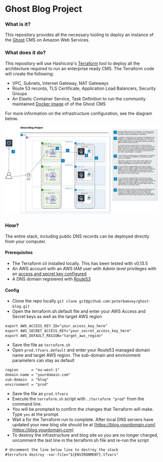 # Ghost Blog Project

### What is it?
This repository provides all the necessary tooling to deploy an instance of the [Ghost](https://ghost.org/) CMS on 
Amazon Web Services. 

### What does it do?
This repository will use Hashicorp's [Terraform](https://www.terraform.io/) tool to deploy all the architecture required
to run an enterprise ready CMS.  The Terraform code will create the following:

* VPC, Subnets, Internet Gateway, NAT Gateways
* Route 53 records, TLS Certificate, Application Load Balancers, Security Groups
* An Elastic Container Service, Task Definition to run the community maintained [Docker image](https://hub.docker.com/_/ghost)
of of the Ghost CMS

For more information on the infrastructure configuration, see the diagram below.

![Ghost Blog Project](../../diagram/ghost-blog.drawio.jpg "Ghost Blog Project")

### How?
The entire stack, including public DNS records can be deployed directly from your computer.

#### Prerequisites
* The Terraform cli installed locally.  This has been tested with v0.13.5
* An AWS account with an AWS IAM user with Admin level privileges with an [access and secret key configured](https://docs.aws.amazon.com/IAM/latest/UserGuide/id_credentials_access-keys.html)
* A DNS domain registered with [Route53](https://docs.aws.amazon.com/Route53/latest/DeveloperGuide/getting-started.html#getting-started-find-domain-name)

#### Config
* Clone the repo locally `git clone git@github.com:peterbamsey/ghost-blog.git`
* Open the terraform.sh.default file and enter your AWS Access and Secret keys as well as the target AWS region
````shell script
export AWS_ACCESS_KEY_ID="your_access_key_here"
export AWS_SECRET_ACCESS_KEY="your_secret_access_key_here"
export AWS_DEFAULT_REGION="target_aws_region"
````
* Save the file as `terraform.sh`
* Open `prod.tfvars.default` and enter your Route53 managed domain name and target AWS region.  The sub-domain and
environment parameters can stay as default
````
region      = "eu-west-1"
domain-name = "yourdomain.com"
sub-domain  = "blog"
environment = "prod"

````
* Save the file as `prod.tfvars`
* Execute the `terraform.sh` script with `./terraform "prod"` from the command line.
* You will be prompted to confirm the changes that Terraform will make. Type `yes` at the prompt.
* Wait a for the Terraform run to complete. After local DNS servers have updated your new blog site should be at
[https://blog.yourdomain.com](https://blog.yourdomain.com)
* To destroy the infrastructure and blog site so you are no longer charged, uncomment the last line in the terraform.sh
file and re-run the script
```shell script
# Uncomment the line below line to destroy the stack
#terraform destroy -var-file="${ENVIRONMENT}.tfvars"
```



